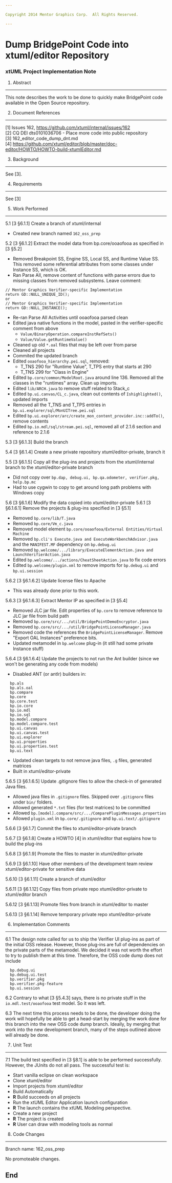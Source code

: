```yaml
---

Copyright 2014 Mentor Graphics Corp.  All Rights Reserved.

---
```


# Dump BridgePoint Code into xtuml/editor Repository
### xtUML Project Implementation Note


1. Abstract
-----------
This note describes the work to be done to quickly make BridgePoint code available in the Open Source repository.

2. Document References
----------------------
[1] Issues 162, https://github.com/xtuml/internal/issues/162  
[2] CQ DEI dts0101036706 - Place more code into public repository  
[3] 162_editor_code_dump_dnt.md  
[4] https://github.com/xtuml/editor/blob/master/doc-editor/HOWTO/HOWTO-build-xtumlEditor.md  

3. Background
-------------
See [3].

4. Requirements
---------------
See [3]

5. Work Performed
----------------
5.1 [3 §6.1.1] Create a branch of xtuml/internal
  - Created new branch named ```162_oss_prep```
  
5.2 [3 §6.1.2] Extract the model data from bp.core/ooaofooa as specified in [3 §5.2]
  - Removed Breakpoint SS, Engine SS, Local SS, and Runtime Value SS.  This removed some referential
  attributes from some classes under Instance SS, which is OK.
  - Ran Parse All, remove content of functions with parse errors due to missing classes from removed subsystems.  Leave comment:
  
``` 
// Mentor Graphics Verifier-specific Implementation
return GD::NULL_UNIQUE_ID(); 
or 
// Mentor Graphics Verifier-specific Implementation
return GD::NULL_INSTANCE();
```

  - Re-ran Parse All Activities until ooaofooa parsed clean
  - Edited java native functions in the model, pasted in the verifier-specific comment from above
    - ```Value/BinaryOperation.compareInstRefSets()```
    - ```Value/Value.getRuntimeValue()```
  - Cleaned up old ```*.oal``` files that may be left over from parse
  - Cleaned all projects
  - Commited the updated branch
  - Edited ```ooaofooa_hierarchy.pei.sql```, removed:
    - T_TNS 290 for "Runtime Value", T_TPS entry that starts at 290
    - T_TNS 299 for "Class in Engine"
  - Edited ```bp.core/common/ModelRoot.java``` around line 136.  Removed all the classes in the "runtimes" array.  Clean up imports.
  - Edited ```lib/ARCH.java``` to remove stuff related to Stack_c
  - Edited ```bp.ui.canvas/CL_c.java```, clean out contents of ```Ishighlighted()```, updated imports
  - Removed all the T_TNS and T_TPS entries in ```bp.ui.explorer/sql/MonUITree.pei.sql```
  - Edited ```bp.ui.explorer/arc/create_mon_content_provider.inc::addTo()```, remove contents
  - Edited ```bp.io.mdl/sql/stream.pei.sql```, removed all of 2.1.6 section and reference to 2.1.6
  
5.3 [3 §6.1.3] Build the branch  

5.4 [3 §6.1.4] Create a new private repository xtuml/editor-private, branch it  
  
5.5 [3 §6.1.5] Copy all the plug-ins and projects from the xtuml/internal branch to the xtuml/editor-private branch
  - Did not copy over ```bp.dap, debug.ui, bp.qa.odometer, verifier.pkg, help.bp.mc```
  - Had to use cygwin to copy to get around long path problems with Windows copy
  
5.6 [3 §6.1.6] Modify the data copied into xtuml/editor-private
5.6.1 [3 §6.1.6.1] Remove the projects & plug-ins specified in [3 §5.1]
  - Removed ```bp.core/lib/T.java```
  - Removed ```bp.core/Vm_c.java```
  - Removed model element ```bp.core/ooaofooa/External Entities/Virtual Machine```
  - Removed ```bp.cli's Execute.java and ExecuteWorkbenchAdvisor.java``` and the ```MANIFEST.MF``` dependency on ```bp.debug.ui```
  - Removed ```bp.welcome/.../library/ExecuteElementAction.java and LaunchVerifierAction.java```
  - Edited ```bp.welcome/.../actions/CheatSheetAction.java``` to fix code errors
  - Edited ```bp.welcome/plugin.xml``` to remove imports for ```bp.debug.ui``` and ```bp.ui.session```
  
5.6.2 [3 §6.1.6.2] Update license files to Apache
  - This was already done prior to this work.
  
5.6.3 [3 §6.1.6.3] Extract Mentor IP as specified in [3 §5.4]
  - Removed JLC jar file.  Edit properties of ```bp.core``` to remove reference to JLC jar file from build path
  - Removed ```bp.core/src/.../util/BridgePointDemoEncryptor.java```
  - Removed ```bp.core/src/.../util/BridgePointLicenseManager.java```
  - Removed code the references the ```BridgePointLicenseManager```.  Remove "Export OAL Instances" preference bits.
  - Updated metamodel in ```bp.welcome``` plug-in (it still had some private Instance stuff)
  
5.6.4 [3 §6.1.6.4] Update the projects to not run the Ant builder (since we won't be generating any code from models)
  - Disabled ANT (or antlr) builders in: 

```
  bp.als
  bp.als.oal
  bp.compare
  bp.core
  bp.core.test
  bp.io.core
  bp.io.mdl
  bp.io.sql
  bp.model.compare
  bp.model.compare.test
  bp.ui.canvas
  bp.ui.canvas.test
  bp.ui.explorer
  bp.ui.properties
  bp.ui.properties.test
  bp.ui.text
```

  - Updated clean targets to not remove java files, ```.g``` files, generated matrices
  - Built in xtuml/editor-private
  
5.6.5 [3 §6.1.6.5] Update .gitignore files to allow the check-in of generated Java files.
  - Allowed java files in ```.gitignore``` files.  Skipped over ```.gitignore``` files under ```bin/``` folders.
  - Allowed generated ```*.txt``` files (for test matrices) to be committed
  - Allowed ```bp.[model].compare/src/.../ComparePluginMessages.properties```
  - Allowed ```plugin.xml``` in ```bp.core/.gitignore``` and ```bp.ui.text/.gitignore```
  
5.6.6 [3 §6.1.7] Commit the files to xtuml/editor-private branch  
  
5.6.7 [3 §6.1.8] Create a HOWTO [4] in xtuml/editor that explains how to build the plug-ins   
  
5.6.8 [3 §6.1.9] Promote the files to master in xtuml/editor-private  
  
5.6.9 [3 §6.1.10] Have other members of the development team review xtuml/editor-private for sensitive data   
  
5.6.10 [3 §6.1.11] Create a branch of xtuml/editor  
  
5.6.11 [3 §6.1.12] Copy files from private repo xtuml/editor-private to xtuml/editor branch  
  
5.6.12 [3 §6.1.13] Promote files from branch in xtuml/editor to master  
  
5.6.13 [3 §6.1.14] Remove temporary private repo xtuml/editor-private  

6. Implementation Comments
--------------------------
6.1  The design note called for us to ship the Verifier UI plug-ins as part of the initial OSS 
  release.  However, those plug-ins are full of dependencies on the private parts of the 
  metamodel.  We decided it was not worth the effort to try to publish them at this time.  Therefore, 
  the OSS code dump does not include 
  
```
  bp.debug.ui
  bp.debug.ui.test
  bp.verifier.pkg
  bp.verifier.pkg-feature
  bp.ui.session
```  

6.2  Contrary to what [3 §5.4.3] says, there is no private stuff in the ```io.mdl.test/ooaofooa``` test model.  So it was left.    

6.3  The next time this process needs to be done, the developer doing the work will hopefully be able to get a
  head-start by merging the work done for this branch into the new OSS code dump branch.  Ideally, by merging 
  that work into the new development branch, many of the steps outlined above will already be done.  

7. Unit Test
------------
7.1  The build test specified in [3 §8.1]  is able to be performed successfully.  However, the JUnits do not all pass. 
  The successful test is:

  - Start vanilla eclipse on clean workspace
  - Clone xtuml/editor
  - Import projects from xtuml/editor
  - Build Automatically
  - __R__ Build succeeds on all projects
  - Run the xtUML Editor Application launch configuration
  - __R__ The launch contains the xtUML Modeling perspective.
  - Create a new project
  - __R__ The project is created
  - __R__ User can draw with modeling tools as normal

8. Code Changes
---------------
Branch name: 162_oss_prep  

No promoteable changes.  


End
---


